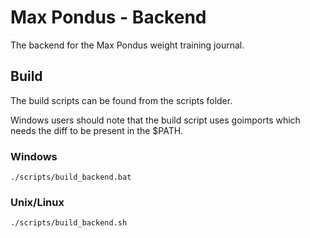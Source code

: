 # Max Pondus - Backend

The backend for the Max Pondus weight training journal.

## Build
The build scripts can be found from the scripts folder.

Windows users should note that the build script uses goimports which needs the diff to be present in the $PATH.

### Windows
```console
./scripts/build_backend.bat
```

### Unix/Linux
```console
./scripts/build_backend.sh
```